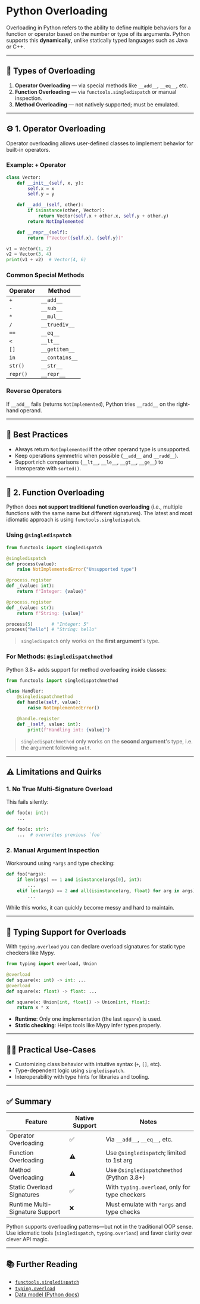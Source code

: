 # Python Overloading

Overloading in Python refers to the ability to define multiple behaviors for a function or operator based on the number or type of its arguments. Python supports this **dynamically**, unlike statically typed languages such as Java or C++.

---

## 🔰 Types of Overloading

1. **Operator Overloading** — via special methods like `__add__`, `__eq__`, etc.
2. **Function Overloading** — via `functools.singledispatch` or manual inspection.
3. **Method Overloading** — not natively supported; must be emulated.

---

## ⚙️ 1. Operator Overloading

Operator overloading allows user-defined classes to implement behavior for built-in operators.

### Example: `+` Operator

```python
class Vector:
    def __init__(self, x, y):
        self.x = x
        self.y = y

    def __add__(self, other):
        if isinstance(other, Vector):
            return Vector(self.x + other.x, self.y + other.y)
        return NotImplemented

    def __repr__(self):
        return f"Vector({self.x}, {self.y})"
```

```python
v1 = Vector(1, 2)
v2 = Vector(3, 4)
print(v1 + v2)  # Vector(4, 6)
```

### Common Special Methods

| Operator | Method         |
|----------|----------------|
| `+`      | `__add__`      |
| `-`      | `__sub__`      |
| `*`      | `__mul__`      |
| `/`      | `__truediv__`  |
| `==`     | `__eq__`       |
| `<`      | `__lt__`       |
| `[]`     | `__getitem__`  |
| `in`     | `__contains__` |
| `str()`  | `__str__`      |
| `repr()` | `__repr__`     |

### Reverse Operators

If `__add__` fails (returns `NotImplemented`), Python tries `__radd__` on the right-hand operand.

---

## 🧰 Best Practices

- Always return `NotImplemented` if the other operand type is unsupported.
- Keep operations symmetric when possible (`__add__` and `__radd__`).
- Support rich comparisons (`__lt__`, `__le__`, `__gt__`, `__ge__`) to interoperate with `sorted()`.

---

## 🧪 2. Function Overloading

Python does **not support traditional function overloading** (i.e., multiple functions with the same name but different signatures). The latest and most idiomatic approach is using `functools.singledispatch`.

### Using `@singledispatch`

```python
from functools import singledispatch

@singledispatch
def process(value):
    raise NotImplementedError("Unsupported type")

@process.register
def _(value: int):
    return f"Integer: {value}"

@process.register
def _(value: str):
    return f"String: {value}"
```

```python
process(5)       # "Integer: 5"
process("hello") # "String: hello"
```

> `singledispatch` only works on the **first argument**'s type.

### For Methods: `@singledispatchmethod`

Python 3.8+ adds support for method overloading inside classes:

```python
from functools import singledispatchmethod

class Handler:
    @singledispatchmethod
    def handle(self, value):
        raise NotImplementedError()

    @handle.register
    def _(self, value: int):
        print(f"Handling int: {value}")
```

> `singledispatchmethod` only works on the **second argument**'s type, i.e. the argument following `self`.

---

## ⚠️ Limitations and Quirks

### 1. No True Multi-Signature Overload

This fails silently:

```python
def foo(x: int):
    ...

def foo(x: str):
    ...  # overwrites previous `foo`
```

### 2. Manual Argument Inspection

Workaround using `*args` and type checking:

```python
def foo(*args):
    if len(args) == 1 and isinstance(args[0], int):
        ...
    elif len(args) == 2 and all(isinstance(arg, float) for arg in args):
        ...
```

While this works, it can quickly become messy and hard to maintain.

---

## 🧠 Typing Support for Overloads

With `typing.overload` you can declare overload signatures for static type checkers like Mypy.

```python
from typing import overload, Union

@overload
def square(x: int) -> int: ...
@overload
def square(x: float) -> float: ...

def square(x: Union[int, float]) -> Union[int, float]:
    return x * x
```

- **Runtime**: Only one implementation (the last `square`) is used.
- **Static checking**: Helps tools like Mypy infer types properly.

---

## 🧑‍💻 Practical Use-Cases

- Customizing class behavior with intuitive syntax (`+`, `[]`, etc).
- Type-dependent logic using `singledispatch`.
- Interoperability with type hints for libraries and tooling.

---

## ✅ Summary

| Feature                         | Native Support | Notes                                         |
|---------------------------------|----------------|-----------------------------------------------|
| Operator Overloading            | ✅             | Via `__add__`, `__eq__`, etc.                 |
| Function Overloading            | ⚠️             | Use `@singledispatch`; limited to 1st arg     |
| Method Overloading              | ⚠️             | Use `@singledispatchmethod` (Python 3.8+)     |
| Static Overload Signatures      | ✅             | With `typing.overload`, only for type checkers|
| Runtime Multi-Signature Support | ❌             | Must emulate with `*args` and type checks     |

Python supports overloading patterns—but not in the traditional OOP sense. Use idiomatic tools (`singledispatch`, `typing.overload`) and favor clarity over clever API magic.

---

## 📚 Further Reading

- [`functools.singledispatch`](https://docs.python.org/3/library/functools.html#functools.singledispatch)
- [`typing.overload`](https://docs.python.org/3/library/typing.html#typing.overload)
- [Data model (Python docs)](https://docs.python.org/3/reference/datamodel.html)


